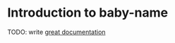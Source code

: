 # Introduction to baby-name

TODO: write [great documentation](http://jacobian.org/writing/what-to-write/)

